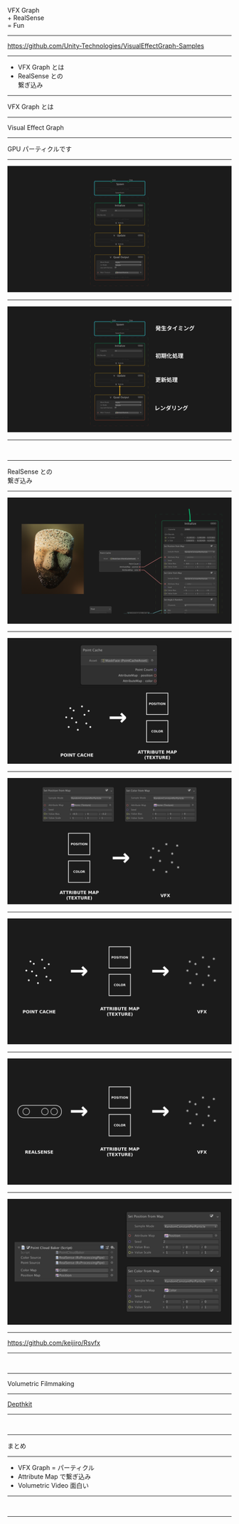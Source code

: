 VFX Graph<br/>+ RealSense<br/>= Fun

---

https://github.com/Unity-Technologies/VisualEffectGraph-Samples

---

- VFX Graph とは
- RealSense との<br/>繋ぎ込み

---

VFX Graph とは

---

Visual Effect Graph

---

GPU パーティクルです

---

<img src="img/BasicGraph1.png" />

---

<img src="img/BasicGraph2.png" />

---

&nbsp;

---

RealSense との<br/>繋ぎ込み

---

<img src="img/AttributeMap1.png" />

---

<img src="img/AttributeMap2.png" />

---

<img src="img/AttributeMap3.png" />

---

<img src="img/AttributeMap4.png" />

---

<img src="img/AttributeMap5.png" />

---

<img src="img/AttributeMap6.png" /> 

---

https://github.com/keijiro/Rsvfx

---

&nbsp;

---

Volumetric Filmmaking

---

[Depthkit](https://www.depthkit.tv/)

---

&nbsp;

---

まとめ

---

- VFX Graph = パーティクル
- Attribute Map で繋ぎ込み
- Volumetric Video 面白い

---

&nbsp;

---
